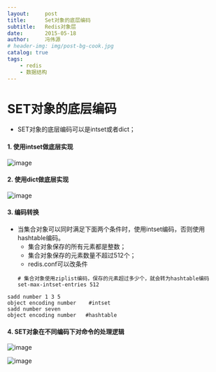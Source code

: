 ```yaml
---
layout:     post
title:      Set对象的底层编码
subtitle:   Redis对象层
date:       2015-05-18
author:     冯伟源
# header-img: img/post-bg-cook.jpg
catalog: true
tags:
    - redis
    - 数据结构
---
```


SET对象的底层编码
===

- SET对象的底层编码可以是intset或者dict；

#### 1. 使用intset做底层实现

![image](https://note.youdao.com/yws/public/resource/974b6569a100fd7aa6edd53407460255/C88302AEFFDA4F85BB5C910B1AAF287D)

#### 2. 使用dict做底层实现

![image](https://note.youdao.com/yws/public/resource/974b6569a100fd7aa6edd53407460255/F0F940A8958D45C5804B0F46F401FAF3)

#### 3. 编码转换

- 当集合对象可以同时满足下面两个条件时，使用intset编码，否则使用hashtable编码。
  - 集合对象保存的所有元素都是整数；
  - 集合对象保存的元素数量不超过512个；
  - redis.conf可以改条件
  ```
  # 集合对象使用ziplist编码，保存的元素超过多少个，就会转为hashtable编码
  set-max-intset-entries 512
  ```
  
```
sadd number 1 3 5
object encoding number    #intset
sadd number seven
object encoding number   #hashtable
```

#### 4. SET对象在不同编码下对命令的处理逻辑

![image](https://note.youdao.com/yws/public/resource/974b6569a100fd7aa6edd53407460255/C557B6A6FE9B46A1AA42E2C221526FE0)

![image](https://note.youdao.com/yws/public/resource/974b6569a100fd7aa6edd53407460255/94067596D9BD4571A1ED4ED98E4853B8)